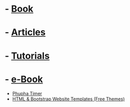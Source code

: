 # - [Book](https://dragon-library.github.io/library/book/)
# - [Articles](https://dragon-library.github.io/library/docs/articles/)
# - [Tutorials](https://dragon-library.github.io/library/tutorials/)
# - [e-Book](https://github.com/dragon-library/library/tree/master/e-book)

- [Phupha Timer](https://ecs-support.github.io/knowledge-center/single-page/countdown/)
- [HTML & Bootstrap Website Templates (Free Themes)](https://colorlib.com/wp/themes/)


